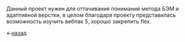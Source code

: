 Данный проект нужен для оттачивания понимания метода БЭМ и адаптивной верстки,
в целом благодаря проекту представилась возможность изучить вебпак 5, хорошо закрепить flex.



<-[назад](https://github.com/Hiagar11/SandBox_Traning)
